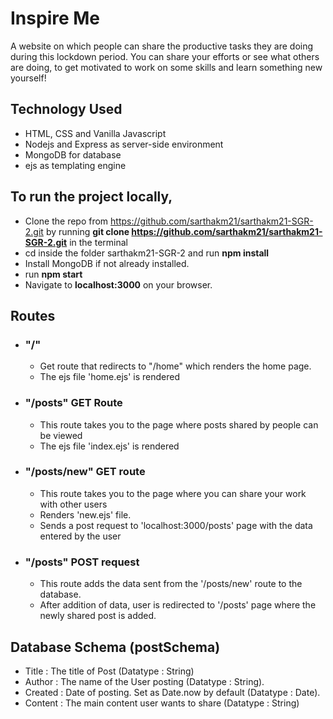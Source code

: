 # Inspire Me
A website on which people can share the productive tasks they are doing during this lockdown period. You can share your efforts or see what others are doing, to get motivated to work on some skills and learn something new yourself!

## Technology Used
- HTML, CSS and Vanilla Javascript
- Nodejs and Express as server-side environment
- MongoDB for database
- ejs as templating engine

## To run the project locally,

- Clone the repo from https://github.com/sarthakm21/sarthakm21-SGR-2.git by running **git clone https://github.com/sarthakm21/sarthakm21-SGR-2.git** in the terminal
- cd inside the folder sarthakm21-SGR-2 and run **npm install**
- Install MongoDB if not already installed.
- run **npm start**
- Navigate to **localhost:3000** on your browser.

## Routes

- ### "/" ### 
    - Get route that redirects to "/home" which renders the home page.
    - The ejs file 'home.ejs' is rendered

- ### "/posts" GET Route ###
    - This route takes you to the page where posts shared by people can be viewed
    - The ejs file 'index.ejs' is rendered

- ### "/posts/new" GET route ###
    - This route takes you to the page where you can share your work with other users
    - Renders 'new.ejs' file.
    - Sends a post request to 'localhost:3000/posts' page with the data entered by the user

- ### "/posts" POST request ###
    - This route adds the data sent from the '/posts/new' route to the database.
    - After addition of data, user is redirected to '/posts' page where the newly shared post is added.

## Database Schema (postSchema)

- Title : The title of Post (Datatype : String)
- Author : The name of the User posting (Datatype : String).
- Created : Date of posting. Set as Date.now by default (Datatype : Date).
- Content : The main content user wants to share (Datatype : String)
